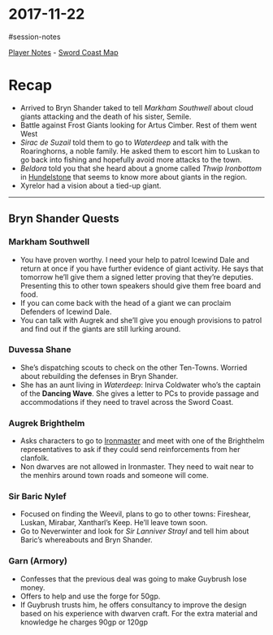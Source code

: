 # 2017-11-22

\#session-notes 

[Player Notes](https://docs.google.com/document/d/1flIOt9zdcujPfELxJ2z20Bst9zLwX4JnkvmETBPIbRU/edit#heading=h.qklgz8xzl35d) - [Sword Coast Map](https://cdn.discordapp.com/attachments/780951050278010910/799399197442965604/skt03-thenorth.jpg)

# Recap

* Arrived to Bryn Shander taked to tell *Markham Southwell* about cloud giants attacking and the death of his sister, Semile.
* Battle against Frost Giants looking for Artus Cimber. Rest of them went West
* *Sirac de Suzail* told them to go to *Waterdeep* and talk with the Roaringhorns, a noble family. He asked them to escort him to Luskan to go back into fishing and hopefully avoid more attacks to the town.
* *Beldora* told you that she heard about a gnome called *Thwip Ironbottom* in [Hundelstone](..\Locations\Hundelstone.md) that seems to know more about giants in the region.
* Xyrelor had a vision about a tied-up giant.

---

## Bryn Shander Quests

### Markham Southwell

* You have proven worthy. I need your help to patrol Icewind Dale and return at once if you have further evidence of giant activity. He says that tomorrow he’ll give them a signed letter proving that they’re deputies. Presenting this to other town speakers should give them free board and food.
* If you can come back with the head of a giant we can proclaim Defenders of Icewind Dale.
* You can talk with Augrek and she’ll give you enough provisions to patrol and find out if the giants are still lurking around.

### Duvessa Shane

* She’s dispatching scouts to check on the other Ten-Towns. Worried about rebuilding the defenses in Bryn Shander.
* She has an aunt living in *Waterdeep*: Inirva Coldwater who’s the captain of the **Dancing Wave**. She gives a letter to PCs to provide passage and accommodations if they need to travel across the Sword Coast.

### Augrek Brighthelm

* Asks characters to go to [Ironmaster](..\Locations\Ironmaster.md) and meet with one of the Brighthelm representatives to ask if they could send reinforcements from her clanfolk.
* Non dwarves are not allowed in Ironmaster. They need to wait near to the menhirs around town roads and someone will come.

### Sir Baric Nylef

* Focused on finding the Weevil, plans to go to other towns: Fireshear, Luskan, Mirabar, Xantharl’s Keep. He’ll leave town soon.
* Go to Neverwinter and look for *Sir Lanniver Strayl* and tell him about Baric’s whereabouts and Bryn Shander.

### Garn (Armory)

* Confesses that the previous deal was going to make Guybrush lose money.
* Offers to help and use the forge for 50gp.
* If Guybrush trusts him, he offers consultancy to improve the design based on his experience with dwarven craft. For the extra material and knowledge he charges 90gp or 120gp
